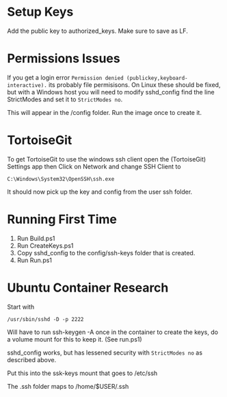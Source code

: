 # Setup Keys
Add the public key to authorized_keys. Make sure to save as LF.

# Permissions Issues
If you get a login error `Permission denied (publickey,keyboard-interactive).` its probably file permisisons.
On Linux these should be fixed, but with a Windows host you will need to modify sshd_config find the line StrictModes and set it
to `StrictModes no`.

This will appear in the /config folder. Run the image once to create it.

# TortoiseGit
To get TortoiseGit to use the windows ssh client open the (TortoiseGit) Settings app then Click on Network and change SSH Client to
```
C:\Windows\System32\OpenSSH\ssh.exe
```
It should now pick up the key and config from the user ssh folder.

# Running First Time
1. Run Build.ps1
1. Run CreateKeys.ps1
1. Copy sshd_config to the config/ssh-keys folder that is created.
1. Run Run.ps1

# Ubuntu Container Research
Start with 
```
/usr/sbin/sshd -D -p 2222
```

Will have to run ssh-keygen -A once in the container to create the keys, do a volume mount for this to keep it. (See run.ps1)

sshd_config works, but has lessened security with `StrictModes no` as described above.

Put this into the ssk-keys mount that goes to /etc/ssh

The .ssh folder maps to /home/$USER/.ssh
